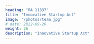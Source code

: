 ```yaml
---
heading: "RA 11337"
title: "Innovative Startup Act"
image: "/photos/team.jpg"
# date: 2022-09-20
weight: 26
description: "Innovative Startup Act"
---
```

